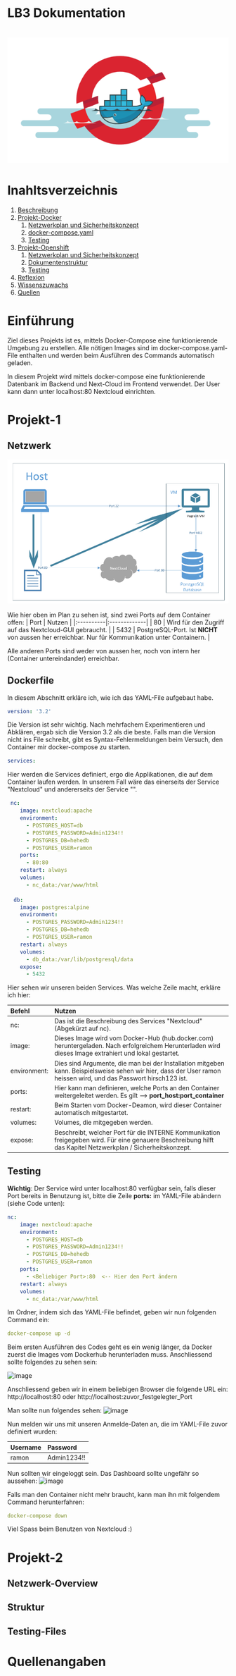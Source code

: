 # LB3 Dokumentation
![image](https://github.com/yabber29/M300/blob/06c1c39667675c83fc304f3f21e6c73fef6d5a4d/Bilder/Openshift-Docker.png)
============================================================================================================

# Inahltsverzeichnis

 1. [Beschreibung](#Einführung) 
 2. [Projekt-Docker](#Projekt-1)
    1. [Netzwerkplan und Sicherheitskonzept](#Netzwerk)
    2. [docker-compose.yaml](#Dockerfile)
    3. [Testing](#Testing)
 3. [Projekt-Openshift](#Projekt-2)
    1. [Netzwerkplan und Sicherheitskonzept](#Netzwerk-Overview)
    2. [Dokumentenstruktur](#Struktur)
    3. [Testing](#Testing-Files)
 4. [Reflexion](#Reflexion)
 5. [Wissenszuwachs](#Wissenszuwachs)
 6. [Quellen](#Quellen)

# Einführung

Ziel dieses Projekts ist es, mittels Docker-Compose eine funktionierende Umgebung zu erstellen. Alle nötigen Images sind im docker-compose.yaml-File enthalten und werden beim Ausführen des Commands automatisch geladen.

In diesem Projekt wird mittels docker-compose eine funktionierende Datenbank im Backend und Next-Cloud im Frontend verwendet. Der User kann dann unter localhost:80 Nextcloud einrichten.

# Projekt-1

## Netzwerk

![image](https://github.com/yabber29/M300/blob/d93d921ed1fc07d3a5e98c987b40cba01233ed9f/Bilder/Netzwerkplan-Docker.png)

Wie hier oben im Plan zu sehen ist, sind zwei Ports auf dem Container offen:
| Port   |      Nutzen     |
|:----------|:-------------|
| 80 | Wird für den Zugriff auf das Nextcloud-GUI gebraucht. |
| 5432 | PostgreSQL-Port. Ist **NICHT** von aussen her erreichbar. Nur für Kommunikation unter Containern. |

Alle anderen Ports sind weder von aussen her, noch von intern her (Container untereindander) erreichbar. 


## Dockerfile
In diesem Abschnitt erkläre ich, wie ich das YAML-File aufgebaut habe.

```yml
version: '3.2'
```
Die Version ist sehr wichtig. Nach mehrfachem Experimentieren und Abklären, ergab sich die Version 3.2 als die beste. Falls man die Version nicht ins File schreibt, gibt es Syntax-Fehlermeldungen beim Versuch, den Container mir docker-compose zu starten.

```yml
services:
```
Hier werden die Services definiert, ergo die Applikationen, die auf dem Container laufen werden. In unserem Fall wäre das einerseits der Service "Nextcloud" und andererseits der Service "".

```yml
 nc:
    image: nextcloud:apache
    environment:
      - POSTGRES_HOST=db
      - POSTGRES_PASSWORD=Admin1234!!
      - POSTGRES_DB=hehedb
      - POSTGRES_USER=ramon
    ports:
      - 80:80
    restart: always
    volumes:
      - nc_data:/var/www/html

  db:
    image: postgres:alpine
    environment:
      - POSTGRES_PASSWORD=Admin1234!!
      - POSTGRES_DB=hehedb
      - POSTGRES_USER=ramon
    restart: always
    volumes:
      - db_data:/var/lib/postgresql/data
    expose:
      - 5432
```
Hier sehen wir unseren beiden Services. Was welche Zeile macht, erkläre ich hier:

| Befehl   |      Nutzen     |
|:----------|:-------------|
| nc: |Das ist die Beschreibung des Services "Nextcloud" (Abgekürzt auf nc). |
| image: |Dieses Image wird vom Docker-Hub (hub.docker.com) heruntergeladen. Nach erfolgreichem Herunterladen wird dieses Image extrahiert und lokal gestartet.|
| environment: | Dies sind Argumente, die man bei der Installation mitgeben kann. Beispielsweise sehen wir hier, dass der User ramon heissen wird, und das Passwort hirsch123 ist. |
| ports:  | Hier kann man definieren, welche Ports an den Container weitergeleitet werden. Es gilt --> **port_host:port_container**  |
| restart: | Beim Starten vom Docker-Deamon, wird dieser Container automatisch mitgestartet. |
| volumes:  | Volumes, die mitgegeben werden. |
| expose: | Beschreibt, welcher Port für die INTERNE Kommunikation freigegeben wird. Für eine genauere Beschreibung hilft das Kapitel Netzwerkplan / Sicherheitskonzept. |


## Testing

**Wichtig**: Der Service wird unter localhost:80 verfügbar sein, falls dieser Port bereits in Benutzung ist, bitte die Zeile **ports:** im YAML-File abändern (siehe Code unten): 

```yml
nc:
    image: nextcloud:apache
    environment:
      - POSTGRES_HOST=db
      - POSTGRES_PASSWORD=Admin1234!!
      - POSTGRES_DB=hehedb
      - POSTGRES_USER=ramon
    ports:
      - <Beliebiger Port>:80  <-- Hier den Port ändern
    restart: always
    volumes:
      - nc_data:/var/www/html
```
Im Ordner, indem sich das YAML-File befindet, geben wir nun folgenden Command ein:

```yml
docker-compose up -d
```
Beim ersten Ausführen des Codes geht es ein wenig länger, da Docker zuerst die Images vom Dockerhub herunterladen muss. Anschliessend sollte folgendes zu sehen sein: 

![image]()

Anschliessend geben wir in einem beliebigen Browser die folgende URL ein: http://localhost:80 oder http://localhost:zuvor_festgelegter_Port

Man sollte nun folgendes sehen:
![image]()

Nun melden wir uns mit unseren Anmelde-Daten an, die im YAML-File zuvor definiert wurden:

| Username   |      Password     |
|:----------|:-------------|
| ramon | Admin1234!! |

Nun sollten wir eingeloggt sein. Das Dashboard sollte ungefähr so aussehen:
![image]()


Falls man den Container nicht mehr braucht, kann man ihn mit folgendem Command herunterfahren:

```yml
docker-compose down
```

Viel Spass beim Benutzen von Nextcloud :)

# Projekt-2

## Netzwerk-Overview

## Struktur

## Testing-Files


# Quellenangaben


